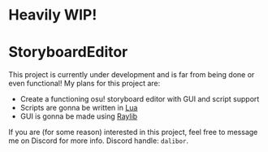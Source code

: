 # Heavily WIP!
# StoryboardEditor
This project is currently under development and is far from being done or even functional! My plans for this project are:
- Create a functioning osu! storyboard editor with GUI and script support
- Scripts are gonna be written in [Lua](https://www.lua.org/)
- GUI is gonna be made using [Raylib](https://www.raylib.com/)

If you are (for some reason) interested in this project, feel free to message me on Discord for more info. Discord handle: `dalibor`.
